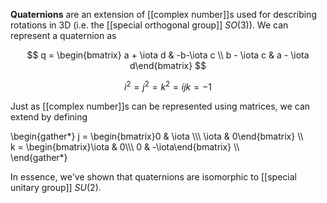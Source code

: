 **Quaternions** are an extension of [[complex number]]s used for describing rotations in 3D (i.e. the [[special orthogonal group]] $SO(3)$). We can represent a quaternion as

$$
q = \begin{bmatrix} a + \iota d & -b-\iota c \\ b - \iota c & a - \iota d\end{bmatrix}
$$

$$
i^2 = j^2 = k^2 = ijk = -1
$$

Just as [[complex number]]s can be represented using matrices, we can extend by defining

\begin{gather\*}
j = \begin{bmatrix}0 & \iota \\\\\ \iota & 0\end{bmatrix} \\\\\
k = \begin{bmatrix}\iota & 0\\\\\ 0 & -\iota\end{bmatrix} \\\\\
\end{gather\*}

In essence, we've shown that quaternions are isomorphic to [[special unitary group]] $SU(2)$.